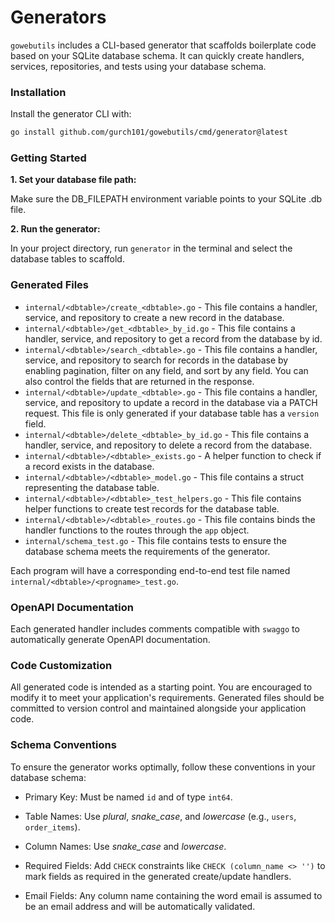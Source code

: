 # Generators

`gowebutils` includes a CLI-based generator that scaffolds boilerplate code based on your SQLite database schema. It can quickly create handlers, services, repositories, and tests using your database schema.

### Installation

Install the generator CLI with:

```sh
go install github.com/gurch101/gowebutils/cmd/generator@latest
```

### Getting Started

**1. Set your database file path:**

Make sure the DB_FILEPATH environment variable points to your SQLite .db file.

**2. Run the generator:**

In your project directory, run `generator` in the terminal and select the database tables to scaffold.

### Generated Files

- `internal/<dbtable>/create_<dbtable>.go` - This file contains a handler, service, and repository to create a new record in the database.
- `internal/<dbtable>/get_<dbtable>_by_id.go` - This file contains a handler, service, and repository to get a record from the database by id.
- `internal/<dbtable>/search_<dbtable>.go` - This file contains a handler, service, and repository to search for records in the database by enabling pagination, filter on any field, and sort by any field. You can also control the fields that are returned in the response.
- `internal/<dbtable>/update_<dbtable>.go` - This file contains a handler, service, and repository to update a record in the database via a PATCH request. This file is only generated if your database table has a `version` field.
- `internal/<dbtable>/delete_<dbtable>_by_id.go` - This file contains a handler, service, and repository to delete a record from the database.
- `internal/<dbtable>/<dbtable>_exists.go` - A helper function to check if a record exists in the database.
- `internal/<dbtable>/<dbtable>_model.go` - This file contains a struct representing the database table.
- `internal/<dbtable>/<dbtable>_test_helpers.go` - This file contains helper functions to create test records for the database table.
- `internal/<dbtable>/<dbtable>_routes.go` - This file contains binds the handler functions to the routes through the `app` object.
- `internal/schema_test.go` - This file contains tests to ensure the database schema meets the requirements of the generator.

Each program will have a corresponding end-to-end test file named `internal/<dbtable>/<progname>_test.go`.

### OpenAPI Documentation

Each generated handler includes comments compatible with `swaggo` to automatically generate OpenAPI documentation.

### Code Customization

All generated code is intended as a starting point. You are encouraged to modify it to meet your application's requirements. Generated files should be committed to version control and maintained alongside your application code.

### Schema Conventions

To ensure the generator works optimally, follow these conventions in your database schema:

- Primary Key: Must be named `id` and of type `int64`.

- Table Names: Use _plural_, _snake_case_, and _lowercase_ (e.g., `users`, `order_items`).

- Column Names: Use _snake_case_ and _lowercase_.

- Required Fields: Add `CHECK` constraints like `CHECK (column_name <> '')` to mark fields as required in the generated create/update handlers.

- Email Fields: Any column name containing the word email is assumed to be an email address and will be automatically validated.
